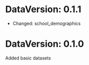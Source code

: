 DataVersion: 0.1.1
=======================
* Changed: school_demographics


DataVersion: 0.1.0
=======================
Added basic datasets

